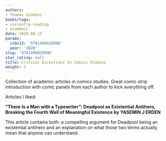```yaml
---
authors:
- Thomas Giddens
books/tags:
- currently-reading
- academic
date: 2024-08-13
params:
  isbn13: '9781496828996'
  year: '2020'
slug: '9781496828996'
star_rating: null
title: Critical Directions In Comics Studies
weight: 1
---
```


Collection of academic articles in comics studies. Great comic strip introduction with comic panels from each author to kick everything off.

<!--more-->

Articles I liked:

**“There Is a Man with a Typewriter”: Deadpool as Existential Antihero, Breaking the Fourth Wall of Meaningful Existence by YASEMIN J ERDEN**

This article contains both: a compelling argument for Deadpool being an existential antihero and an explanation on what those two terms actually mean that anyone can understand.
